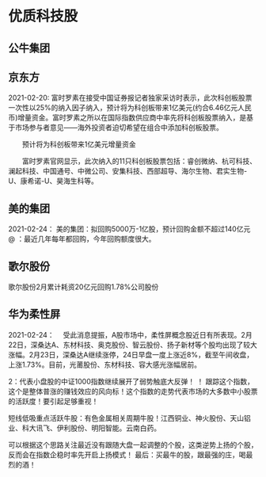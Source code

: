# 优质科技股

## 公牛集团

## 京东方

2021-02-20:  富时罗素在接受中国证券报记者独家采访时表示，此次科创板股票一次性以25%的纳入因子纳入，预计将为科创板带来1亿美元(约合6.46亿元人民币)增量资金。富时罗素之所以在国际指数供应商中率先将科创板股票纳入，是基于市场参与者意见——海外投资者迫切希望在组合中添加科创板股票。

　　预计将为科创板带来1亿美元增量资金

　　富时罗素官网显示，此次纳入的11只科创板股票包括：睿创微纳、杭可科技、澜起科技、中国通号、中微公司、安集科技、西部超导、海尔生物、君实生物-U、康希诺-U、昊海生科等。

## 美的集团

2021-02-24： 美的集团：拟回购5000万-1亿股，预计回购金额不超过140亿元
@   ：最近几年每年都回购，今年回购额度很大。

## 歌尔股份

歌尔股份2月累计耗资20亿元回购1.78%公司股份

## 华为柔性屏

2021-02-24：
　受此消息提振，A股市场中，柔性屏概念股近日有所表现。2月22日，深桑达A、东材科技、奥克股份、智云股份、扬子新材等个股均出现了较大涨幅。2月23日，深桑达A继续涨停，24日早盘一度上涨近8%，截至午间收盘，上涨1.73%。目前，光莆股份、东材科技、容大感光涨幅居前。


2：代表小盘股的中证1000指数继续展开了弱势触底大反弹！ ！
跟踪这个指数，这个是整体普涨的赚钱效应的风向标！这个指数的走势代表市场的大多数中小股票的活跃度！要引起足够重视！


短线低吸重点活跃牛股：有色金属相关周期牛股！江西铜业、神火股份、天山铝业、科大讯飞、伊利股份、明阳智能。云南白药。

可以根据这个思路关注最近没有跟随大盘一起调整的个股，这类逆势上扬的个股，反而会在指数企稳时率先开启上扬模式！
最后：买最牛的股，跟最强的庄，喝最烈的酒！
